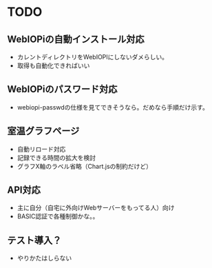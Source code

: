 # TODO

## WebIOPiの自動インストール対応

* カレントディレクトリをWebIOPIにしないダメらしい。
* 取得も自動化できればいい

## WebIOPiのパスワード対応

* webiopi-passwdの仕様を見てできそうなら。だめなら手順だけ示す。

## 室温グラフページ

* 自動リロード対応
* 記録できる時間の拡大を検討
* グラフX軸のラベル省略（Chart.jsの制約だけど）

## API対応

* 主に自分（自宅に外向けWebサーバーをもってる人）向け
* BASIC認証で各種制御かな。。

## テスト導入？

* やりかたはしらない